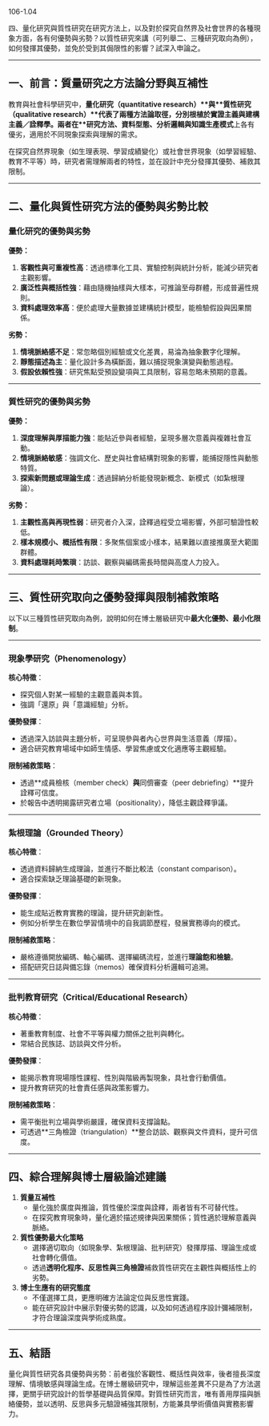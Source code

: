 106-1.04

四、量化研究與質性研究在研究方法上，以及對於探究自然界及社會世界的各種現象方面，各有何優勢與劣勢？以質性研究來講（可列舉二、三種研究取向為例），如何發揮其優勢，並免於受到其侷限性的影響？試深入申論之。

------------------

## 一、前言：質量研究之方法論分野與互補性

教育與社會科學研究中，**量化研究（quantitative research）\**與\**質性研究（qualitative research）\**代表了兩種方法論取徑，分別根植於實證主義與建構主義／詮釋學。兩者在\**研究方法、資料型態、分析邏輯與知識生產模式**上各有優劣，適用於不同現象探索與理解的需求。

在探究自然界現象（如生理表現、學習成績變化）或社會世界現象（如學習經驗、教育不平等）時，研究者需理解兩者的特性，並在設計中充分發揮其優勢、補救其限制。

------

## 二、量化與質性研究方法的優勢與劣勢比較

### 量化研究的優勢與劣勢

**優勢：**

1. **客觀性與可重複性高**：透過標準化工具、實驗控制與統計分析，能減少研究者主觀影響。
2. **廣泛性與概括性強**：藉由隨機抽樣與大樣本，可推論至母群體，形成普遍性規則。
3. **資料處理效率高**：便於處理大量數據並建構統計模型，能檢驗假設與因果關係。

**劣勢：**

1. **情境脈絡感不足**：常忽略個別經驗或文化差異，易淪為抽象數字化理解。
2. **靜態描述為主**：量化設計多為橫斷面，難以捕捉現象演變與動態過程。
3. **假設依賴性強**：研究焦點受預設變項與工具限制，容易忽略未預期的意義。

------

### 質性研究的優勢與劣勢

**優勢：**

1. **深度理解與厚描能力強**：能貼近參與者經驗，呈現多層次意義與複雜社會互動。
2. **情境脈絡敏感**：強調文化、歷史與社會結構對現象的影響，能捕捉隱性與動態特質。
3. **探索新問題或理論生成**：透過歸納分析能發現新概念、新模式（如紮根理論）。

**劣勢：**

1. **主觀性高與再現性弱**：研究者介入深，詮釋過程受立場影響，外部可驗證性較低。
2. **樣本規模小、概括性有限**：多聚焦個案或小樣本，結果難以直接推廣至大範圍群體。
3. **資料處理耗時繁瑣**：訪談、觀察與編碼需長時間與高度人力投入。

------

## 三、質性研究取向之優勢發揮與限制補救策略

以下以三種質性研究取向為例，說明如何在博士層級研究中**最大化優勢、最小化限制**。

------

### 現象學研究（Phenomenology）

**核心特徵**：

- 探究個人對某一經驗的主觀意義與本質。
- 強調「還原」與「意識經驗」分析。

**優勢發揮**：

- 透過深入訪談與主題分析，可呈現參與者內心世界與生活意義（厚描）。
- 適合研究教育場域中如師生情感、學習焦慮或文化適應等主觀經驗。

**限制補救策略**：

- 透過**成員檢核（member check）**與**同儕審查（peer debriefing）**提升詮釋可信度。
- 於報告中透明揭露研究者立場（positionality），降低主觀詮釋爭議。

------

### 紮根理論（Grounded Theory）

**核心特徵**：

- 透過資料歸納生成理論，並進行不斷比較法（constant comparison）。
- 適合探索缺乏理論基礎的新現象。

**優勢發揮**：

- 能生成貼近教育實務的理論，提升研究創新性。
- 例如分析學生在數位學習情境中的自我調節歷程，發展實務導向的模式。

**限制補救策略**：

- 嚴格遵循開放編碼、軸心編碼、選擇編碼流程，並進行**理論飽和檢驗**。
- 搭配研究日誌與備忘錄（memos）確保資料分析邏輯可追溯。

------

### 批判教育研究（Critical/Educational Research）

**核心特徵**：

- 著重教育制度、社會不平等與權力關係之批判與轉化。
- 常結合民族誌、訪談與文件分析。

**優勢發揮**：

- 能揭示教育現場隱性課程、性別與階級再製現象，具社會行動價值。
- 提升教育研究的社會責任感與政策影響力。

**限制補救策略**：

- 需平衡批判立場與學術嚴謹，確保資料支撐論點。
- 可透過**三角檢證（triangulation）**整合訪談、觀察與文件資料，提升可信度。

------

## 四、綜合理解與博士層級論述建議

1. **質量互補性**
   - 量化強於廣度與推論，質性優於深度與詮釋，兩者皆有不可替代性。
   - 在探究教育現象時，量化適於描述規律與因果關係；質性適於理解意義與脈絡。
2. **質性優勢最大化策略**
   - 選擇適切取向（如現象學、紮根理論、批判研究）發揮厚描、理論生成或社會轉化價值。
   - 透過**透明化程序、反思性與三角檢證**補救質性研究在主觀性與概括性上的劣勢。
3. **博士生應有的研究態度**
   - 不僅選擇工具，更應明確方法論定位與反思性實踐。
   - 能在研究設計中展示對優劣勢的認識，以及如何透過程序設計彌補限制，才符合理論深度與學術成熟度。

------

## 五、結語

量化與質性研究各具優勢與劣勢：前者強於客觀性、概括性與效率，後者擅長深度理解、情境敏感與理論生成。在博士層級研究中，理解這些差異不只是為了方法選擇，更關乎研究設計的哲學基礎與品質保障。對質性研究而言，唯有善用厚描與脈絡優勢，並以透明、反思與多元驗證補強其限制，方能兼具學術價值與實務影響力。